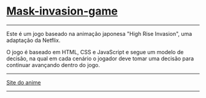 # <a href="https://hagajotaeme.github.io/mask-invasion-game/">Mask-invasion-game</a>

<hr>

Este é um jogo baseado na animação japonesa "High Rise Invasion", uma adaptação da Netflix.

O jogo é baseado em HTML, CSS e JavaScript e segue um modelo de decisão, na qual em cada cenário o jogador
deve tomar uma decisão para continuar avançando dentro do jogo.

<hr>

<a href="https://high-rise-invasion.com/" target="_blank">Site do anime</a>
<br>

<hr>
